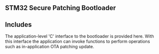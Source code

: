 ## STM32 Secure Patching Bootloader

## Includes

The application-level 'C' interface to the bootloader is provided here.  With this interface the application can invoke functions to perform operations such as in-application OTA patching update.


